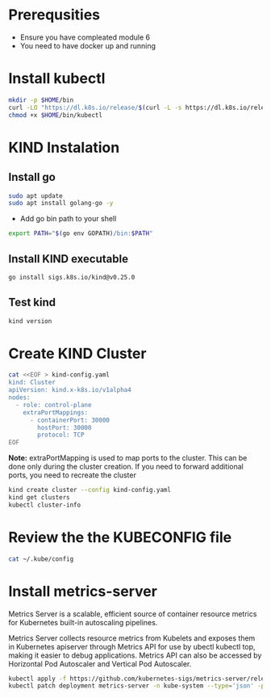 # Prerequsities
* Ensure you have compleated module 6
* You need to have docker up and running

# Install kubectl
```bash
mkdir -p $HOME/bin
curl -LO "https://dl.k8s.io/release/$(curl -L -s https://dl.k8s.io/release/stable.txt)/bin/linux/amd64/kubectl" --output-dir $HOME/bin
chmod +x $HOME/bin/kubectl
```

# KIND Instalation
## Install go
```bash
sudo apt update
sudo apt install golang-go -y
```

* Add go bin path to your shell
```bash
export PATH="$(go env GOPATH)/bin:$PATH"
```

## Install KIND executable
```bash
go install sigs.k8s.io/kind@v0.25.0
```

## Test kind
```bash
kind version
```

# Create KIND Cluster
```bash
cat <<EOF > kind-config.yaml
kind: Cluster
apiVersion: kind.x-k8s.io/v1alpha4
nodes:
  - role: control-plane
    extraPortMappings:
      - containerPort: 30000
        hostPort: 30000
        protocol: TCP
EOF
```
**Note:** extraPortMapping is used to map ports to the cluster. This can be done only during the cluster creation. If you need to forward additional ports, you need to recreate the cluster

```bash
kind create cluster --config kind-config.yaml
kind get clusters
kubectl cluster-info
```

# Review the the KUBECONFIG file
```bash
cat ~/.kube/config
```


# Install metrics-server
Metrics Server is a scalable, efficient source of container resource metrics for Kubernetes built-in autoscaling pipelines.  

Metrics Server collects resource metrics from Kubelets and exposes them in Kubernetes apiserver through Metrics API for use by ubectl kubectl top, making it easier to debug applications. Metrics API can also be accessed by Horizontal Pod Autoscaler and Vertical Pod Autoscaler.

```bash
kubectl apply -f https://github.com/kubernetes-sigs/metrics-server/releases/latest/download/components.yaml
kubectl patch deployment metrics-server -n kube-system --type='json' -p='[{"op": "add", "path": "/spec/template/spec/containers/0/args/-", "value": "--kubelet-insecure-tls"}]'
```